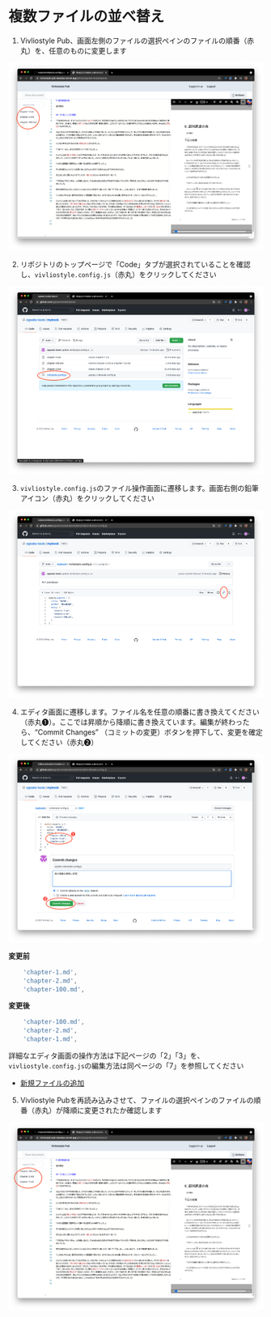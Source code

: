# 複数ファイルの並べ替え

1. Vivliostyle Pub、画面左側のファイルの選択ペインのファイルの順番（赤丸）を、任意のものに変更します

![ ](images/file-operation/reordering-files/fig-1.png)

2. リポジトリのトップページで「Code」タブが選択されていることを確認し、`vivliostyle.config.js`（赤丸）をクリックしてください

![ ](images/file-operation/reordering-files/fig-2.png)

3. `vivliostyle.config.js`のファイル操作画面に遷移します。画面右側の鉛筆アイコン（赤丸）をクリックしてください

![ ](images/file-operation/reordering-files/fig-3.png)

4. エディタ画面に遷移します。ファイル名を任意の順番に書き換えてください（赤丸❶）。ここでは昇順から降順に書き換えています。編集が終わったら、“Commit Changes” （コミットの変更）ボタンを押下して、変更を確定してください（赤丸❷）

![ ](images/file-operation/reordering-files/fig-4.png)

**変更前**

```js
    'chapter-1.md',
    'chapter-2.md',
    'chapter-100.md',
```

**変更後**

```js
    'chapter-100.md',
    'chapter-2.md',
    'chapter-1.md',
```

詳細なエディタ画面の操作方法は下記ページの「2」「3」を、`vivliostyle.config.js`の編集方法は同ページの「7」を参照してください

- [新規ファイルの追加](/ja/file-operation/adding-a-new-file.md)



5. Vivliostyle Pubを再読み込みさせて、ファイルの選択ペインのファイルの順番（赤丸）が降順に変更されたか確認します

![ ](images/file-operation/reordering-files/fig-5.png)